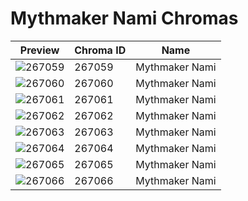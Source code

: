 # Mythmaker Nami Chromas

| Preview | Chroma ID | Name |
|---------|-----------|------|
| ![267059](https://raw.communitydragon.org/latest/plugins/rcp-be-lol-game-data/global/default/v1/champion-chroma-images/267/267059.png) | 267059 | Mythmaker Nami |
| ![267060](https://raw.communitydragon.org/latest/plugins/rcp-be-lol-game-data/global/default/v1/champion-chroma-images/267/267060.png) | 267060 | Mythmaker Nami |
| ![267061](https://raw.communitydragon.org/latest/plugins/rcp-be-lol-game-data/global/default/v1/champion-chroma-images/267/267061.png) | 267061 | Mythmaker Nami |
| ![267062](https://raw.communitydragon.org/latest/plugins/rcp-be-lol-game-data/global/default/v1/champion-chroma-images/267/267062.png) | 267062 | Mythmaker Nami |
| ![267063](https://raw.communitydragon.org/latest/plugins/rcp-be-lol-game-data/global/default/v1/champion-chroma-images/267/267063.png) | 267063 | Mythmaker Nami |
| ![267064](https://raw.communitydragon.org/latest/plugins/rcp-be-lol-game-data/global/default/v1/champion-chroma-images/267/267064.png) | 267064 | Mythmaker Nami |
| ![267065](https://raw.communitydragon.org/latest/plugins/rcp-be-lol-game-data/global/default/v1/champion-chroma-images/267/267065.png) | 267065 | Mythmaker Nami |
| ![267066](https://raw.communitydragon.org/latest/plugins/rcp-be-lol-game-data/global/default/v1/champion-chroma-images/267/267066.png) | 267066 | Mythmaker Nami |
